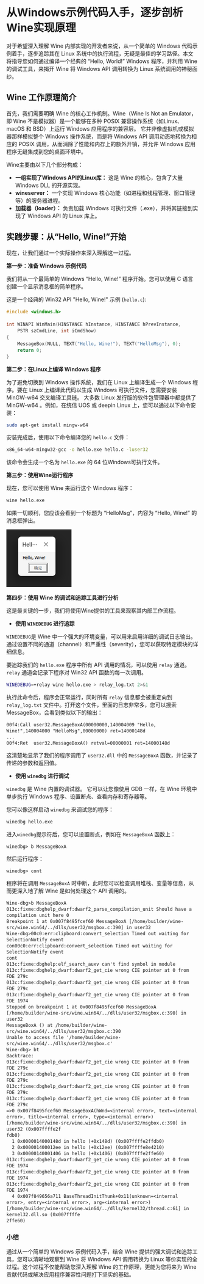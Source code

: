 # 从Windows示例代码入手，逐步剖析Wine实现原理

对于希望深入理解 Wine 内部实现的开发者来说，从一个简单的 Windows 代码示例着手，逐步追踪其在 Linux 系统中的执行流程，无疑是最佳的学习路径。本文将指导您如何通过编译一个经典的 “Hello, World!” Windows 程序，并利用 Wine 的调试工具，来揭开 Wine 将 Windows API 调用转换为 Linux 系统调用的神秘面纱。

## Wine 工作原理简介

首先，我们需要明确 Wine 的核心工作机制。Wine（Wine Is Not an Emulator，即 Wine 不是模拟器）是一个能够在多种 POSIX 兼容操作系统（如Linux、macOS 和 BSD）上运行 Windows 应用程序的兼容层。 它并非像虚拟机或模拟器那样模拟整个 Windows 操作系统，而是将 Windows API 调用动态地转换为相应的 POSIX 调用，从而消除了性能和内存上的额外开销，并允许 Windows 应用程序无缝集成到您的桌面环境中。

Wine主要由以下几个部分构成：

*   **一组实现了Windows API的Linux库：** 这是 Wine 的核心，包含了大量 Windows DLL 的开源实现。
*   **wineserver：** 一个实现 Windows 核心功能（如进程和线程管理、窗口管理等）的服务器进程。
*   **加载器（loader）：** 负责加载 Windows 可执行文件（.exe），并将其链接到实现了 Windows API 的 Linux 库上。

## 实践步骤：从“Hello, Wine!”开始

现在，让我们通过一个实际操作来深入理解这一过程。

**第一步：准备 Windows 示例代码**

我们将从一个最简单的 Windows “Hello, Wine!” 程序开始。您可以使用 C 语言创建一个显示消息框的简单程序。

这是一个经典的 Win32 API "Hello, Wine!" 示例 (`hello.c`):

```c
#include <windows.h>

int WINAPI WinMain(HINSTANCE hInstance, HINSTANCE hPrevInstance,
    PSTR szCmdLine, int iCmdShow)
{
    MessageBox(NULL, TEXT("Hello, Wine!"), TEXT("HelloMsg"), 0);
    return 0;
}
```

**第二步：在Linux上编译 Windows 程序**

为了避免切换到 Windows 操作系统，我们在 Linux 上编译生成一个 Windows 程序。要在 Linux 上编译此代码以生成 Windows 可执行文件，您需要安装 MinGW-w64 交叉编译工具链。 大多数 Linux 发行版的软件包管理器中都提供了 MinGW-w64 。例如，在统信 UOS 或 deepin Linux 上，您可以通过以下命令安装：

```bash
sudo apt-get install mingw-w64
```

安装完成后，使用以下命令编译您的 `hello.c` 文件：

```bash
x86_64-w64-mingw32-gcc -o hello.exe hello.c -luser32
```
该命令会生成一个名为 `hello.exe` 的 64 位Windows可执行文件。

**第三步：使用Wine运行程序**

现在，您可以使用 Wine 来运行这个 Windows 程序：

```bash
wine hello.exe
```
如果一切顺利，您应该会看到一个标题为 “HelloMsg”，内容为 “Hello, Wine!” 的消息框弹出。

![](https://raw.githubusercontent.com/mogoweb/mywritings/master/book_wechat/2025/202507/images/hello_wine_01.png)

**第四步：使用 Wine 的调试和追踪工具进行分析**

这是最关键的一步，我们将使用Wine提供的工具来观察其内部工作流程。

*   **使用 `WINEDEBUG` 进行追踪**

`WINEDEBUG`是 Wine 中一个强大的环境变量，可以用来启用详细的调试日志输出。 通过设置不同的通道（channel）和严重性（severity），您可以获取特定模块的详细信息。

要追踪我们的 `hello.exe` 程序中所有 API 调用的情况，可以使用 `relay` 通道。`relay` 通道会记录下程序对 Win32 API 函数的每一次调用。

```bash
WINEDEBUG=+relay wine hello.exe > relay_log.txt 2>&1
```

执行此命令后，程序会正常运行，同时所有 `relay` 信息都会被重定向到 `relay_log.txt` 文件中。打开这个文件，里面的日志非常多，您可以搜索 MessageBox，会看到类似以下的输出：

```
00f4:Call user32.MessageBoxA(00000000,140004009 "Hello, Wine!",140004000 "HelloMsg",00000000) ret=14000148d
...
00f4:Ret  user32.MessageBoxA() retval=00000001 ret=14000148d
```

这清楚地显示了我们的程序调用了 `user32.dll` 中的 `MessageBoxA` 函数，并记录了传递的参数和返回值。

*   **使用 `winedbg` 进行调试**

`winedbg` 是 Wine 内置的调试器。 它可以让您像使用 GDB 一样，在 Wine 环境中单步执行 Windows 程序、设置断点、查看内存和寄存器等。

您可以像这样启动 `winedbg` 来调试您的程序：

```bash
winedbg hello.exe
```
进入`winedbg`提示符后，您可以设置断点，例如在 `MessageBoxA` 函数上：

```
winedbg> b MessageBoxA
```

然后运行程序：

```
winedbg> cont
```
程序将在调用 `MessageBoxA` 时中断，此时您可以检查调用堆栈、变量等信息，从而更深入地了解 Wine 是如何处理这个 API 调用的。

```
Wine-dbg>b MessageBoxA
013c:fixme:dbghelp_dwarf:dwarf2_parse_compilation_unit Should have a compilation unit here 0
Breakpoint 1 at 0x007f8495fcef60 MessageBoxA [/home/builder/wine-src/wine.win64/../dlls/user32/msgbox.c:390] in user32
Wine-dbg>00c0:err:clipboard:convert_selection Timed out waiting for SelectionNotify event
con00c0:err:clipboard:convert_selection Timed out waiting for SelectionNotify event
cont
013c:fixme:dbghelp:elf_search_auxv can't find symbol in module
013c:fixme:dbghelp_dwarf:dwarf2_get_cie wrong CIE pointer at 0 from FDE 279c
013c:fixme:dbghelp_dwarf:dwarf2_get_cie wrong CIE pointer at 0 from FDE 279c
013c:fixme:dbghelp_dwarf:dwarf2_get_cie wrong CIE pointer at 0 from FDE 1974
Stopped on breakpoint 1 at 0x007f8495fcef60 MessageBoxA [/home/builder/wine-src/wine.win64/../dlls/user32/msgbox.c:390] in user32
MessageBoxA () at /home/builder/wine-src/wine.win64/../dlls/user32/msgbox.c:390
Unable to access file '/home/builder/wine-src/wine.win64/../dlls/user32/msgbox.c'
Wine-dbg> bt
Backtrace:
013c:fixme:dbghelp_dwarf:dwarf2_get_cie wrong CIE pointer at 0 from FDE 279c
013c:fixme:dbghelp_dwarf:dwarf2_get_cie wrong CIE pointer at 0 from FDE 279c
013c:fixme:dbghelp_dwarf:dwarf2_get_cie wrong CIE pointer at 0 from FDE 279c
013c:fixme:dbghelp_dwarf:dwarf2_get_cie wrong CIE pointer at 0 from FDE 279c
=>0 0x007f8495fcef60 MessageBoxA(hWnd=<internal error>, text=<internal error>, title=<internal error>, type=<internal error>) [/home/builder/wine-src/wine.win64/../dlls/user32/msgbox.c:390] in user32 (0x007ffffe2f
fdb0)
  1 0x0000014000148d in hello (+0x148d) (0x007ffffe2ffdb0)
  2 0x000001400012ee in hello (+0x12ee) (0x007ffffe8e4210)
  3 0x00000140001406 in hello (+0x1406) (0x007ffffe2ffe60)
013c:fixme:dbghelp_dwarf:dwarf2_get_cie wrong CIE pointer at 0 from FDE 1974
013c:fixme:dbghelp_dwarf:dwarf2_get_cie wrong CIE pointer at 0 from FDE 1974
013c:fixme:dbghelp_dwarf:dwarf2_get_cie wrong CIE pointer at 0 from FDE 1974
  4 0x007f849656a711 BaseThreadInitThunk+0x11(unknown=<internal error>, entry=<internal error>, arg=<internal error>) [/home/builder/wine-src/wine.win64/../dlls/kernel32/thread.c:61] in kernel32.dll.so (0x007ffffe
2ffe60)

```

### 小结

通过从一个简单的 Windows 示例代码入手，结合 Wine 提供的强大调试和追踪工具，您可以清晰地观察到 Wine 将 Windows API 调用转换为 Linux 等价实现的全过程。这个过程不仅能帮助您深入理解 Wine 的工作原理，更能为您将来为 Wine 贡献代码或解决应用程序兼容性问题打下坚实的基础。